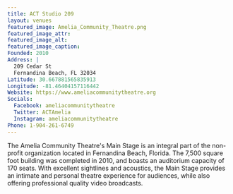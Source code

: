 ```yaml
---
title: ACT Studio 209
layout: venues
featured_image: Amelia_Community_Theatre.png
featured_image_attr:
featured_image_alt:
featured_image_caption:
Founded: 2010
Address: |
  209 Cedar St
  Fernandina Beach, FL 32034
Latitude: 30.667881565835913
Longitude: -81.46404157116442
Website: https://www.ameliacommunitytheatre.org
Socials:
  Facebook: ameliacommunitytheatre
  Twitter: ACTAmelia
  Instagram: ameliacommunitytheatre
Phone: 1-904-261-6749
---
```

The Amelia Community Theatre's Main Stage is an integral part of the non-profit organization located in Fernandina Beach, Florida. The 7,500 square foot building was completed in 2010, and boasts an auditorium capacity of 170 seats. With excellent sightlines and acoustics, the Main Stage provides an intimate and personal theatre experience for audiences, while also offering professional quality video broadcasts.